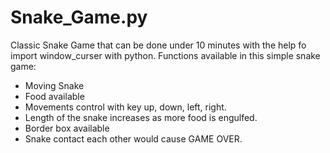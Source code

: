 # Snake_Game.py
Classic Snake Game that can be done under 10 minutes with the help fo import window_curser with python.
Functions available in this simple snake game:
- Moving Snake
- Food available
- Movements control with key up, down, left, right.
- Length of the snake increases as more food is engulfed.
- Border box available
- Snake contact each other would cause GAME OVER.
